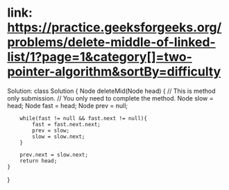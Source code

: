 # link: https://practice.geeksforgeeks.org/problems/delete-middle-of-linked-list/1?page=1&category[]=two-pointer-algorithm&sortBy=difficulty

Solution: class Solution {
    Node deleteMid(Node head) {
        // This is method only submission.
        // You only need to complete the method.
        Node slow = head;
        Node fast = head;
        Node prev = null;
        
        while(fast != null && fast.next != null){
            fast = fast.next.next;
            prev = slow;
            slow = slow.next;
        }
        
        prev.next = slow.next;
        return head;
    }
}